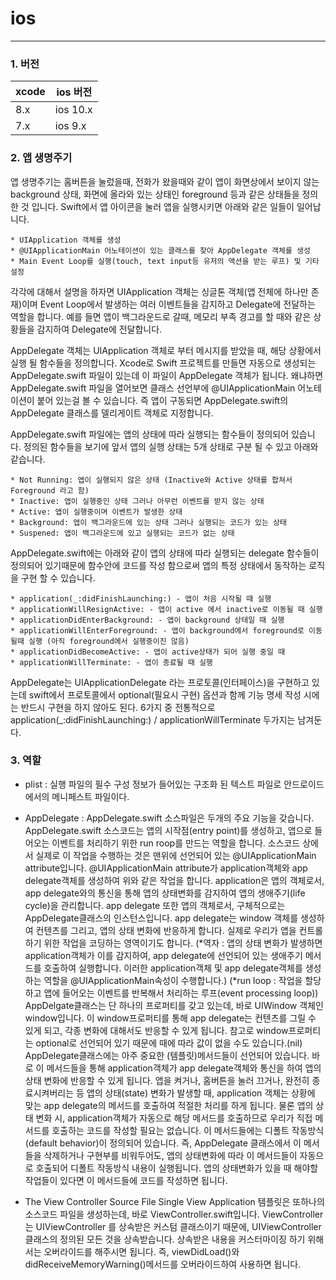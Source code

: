 # ios
------

### 1. 버전
xcode | ios 버전
----- | --------
8.x | ios 10.x
7.x | ios 9.x

### 2. 앱 생명주기
앱 생명주기는 홈버튼을 눌렀을때, 전화가 왔을때와 같이 앱이 화면상에서 보이지 않는 background 상태, 화면에 올라와 있는 상태인 foreground 등과 같은 상태들을 정의한 것 입니다.
Swift에서 앱 아이콘을 눌러 앱을 실행시키면 아래와 같은 일들이 일어납니다.

	* UIApplication 객체를 생성
	* @UIApplicationMain 어노테이션이 있는 클래스를 찾아 AppDelegate 객체를 생성
	* Main Event Loop를 실행(touch, text input등 유저의 액션을 받는 루프) 및 기타 설정

각각에 대해서 설명을 하자면 UIApplication 객체는 싱글톤 객체(앱 전체에 하나만 존재)이며 Event Loop에서 발생하는 여러 이벤트들을 감지하고 Delegate에 전달하는 역할을 합니다.
예를 들면 앱이 백그라운드로 갈때, 메모리 부족 경고를 할 때와 같은 상황들을 감지하여 Delegate에 전달합니다. 

AppDelegate 객체는 UIApplication 객체로 부터 메시지를 받았을 때, 해당 상황에서 실행 될 함수들을 정의합니다. 
Xcode로 Swift 프로젝트를 만들면 자동으로 생성되는 AppDelegate.swift 파일이 있는데 이 파일이 AppDelegate 객체가 됩니다.
왜냐하면 AppDelegate.swift 파일을 열어보면 클래스 선언부에 @UIApplicationMain 어노테이션이 붙어 있는걸 볼 수 있습니다. 
즉 앱이 구동되면 AppDelegate.swift의 AppDelegate 클래스를 델리게이트 객체로 지정합니다. 

AppDelegate.swift 파일에는 앱의 상태에 따라 실행되는 함수들이 정의되어 있습니다. 정의된 함수들을 보기에 앞서 앱의 실행 상태는 5개 상태로 구분 될 수 있고 아래와 같습니다.

	* Not Running: 앱이 실행되지 않은 상태 (Inactive와 Active 상태를 합쳐서 Foreground 라고 함)
	* Inactive: 앱이 실행중인 상태 그러나 아무런 이벤트를 받지 않는 상태
	* Active: 앱이 실행중이며 이벤트가 발생한 상태
	* Background: 앱이 백그라운드에 있는 상태 그러나 실행되는 코드가 있는 상태
	* Suspened: 앱이 백그라운드에 있고 실행되는 코드가 없는 상태

AppDelegate.swift에는 아래와 같이 앱의 상태에 따라 실행되는 delegate 함수들이 정의되어 있기때문에 함수안에 코드를 작성 함으로써 앱의 특정 상태에서 동작하는 로직을 구현 할 수 있습니다.

	* application(_:didFinishLaunching:) - 앱이 처음 시작될 때 실행
	* applicationWillResignActive: - 앱이 active 에서 inactive로 이동될 때 실행 
	* applicationDidEnterBackground: - 앱이 background 상태일 때 실행 
	* applicationWillEnterForeground: - 앱이 background에서 foreground로 이동 될때 실행 (아직 foreground에서 실행중이진 않음)
	* applicationDidBecomeActive: - 앱이 active상태가 되어 실행 중일 때
	* applicationWillTerminate: - 앱이 종료될 때 실행

AppDelegate는 UIApplicationDelegate 라는 프로토콜(인터페이스)을 구현하고 있는데 swift에서 프로토콜에서 optional(필요시 구현) 옵션과 함께 기능 명세 작성 시에는 반드시 구현을 하지 않아도 된다. 
6가지 중 전통적으로 application(_:didFinishLaunching:) / applicationWillTerminate 두가지는 남겨둔다.


### 3. 역할
* plist : 실행 파일의 필수 구성 정보가 들어있는 구조화 된 텍스트 파일로 안드로이드에서의 메니페스트 파일이다.

* AppDelegate : AppDelegate.swift 소스파일은 두개의 주요 기능을 갖습니다.
AppDelegate.swift 소스코드는 앱의 시작점(entry point)를 생성하고, 앱으로 들어오는 이벤트를 처리하기 위한 run roop를 만드는 역할을 합니다. 
소스코드 상에서 실제로 이 작업을 수행하는 것은 맨위에 선언되어 있는 @UIApplicationMain attribute입니다.
@UIApplicationMain attribute가 application객체와 app delegate객체를 생성하여 위와 같은 작업을 합니다.
application은 앱의 객체로서, app delegate와의 통신을 통해 앱의 상태변화를 감지하여 앱의 생애주기(life cycle)을 관리합니다.
app delegate 또한 앱의 객체로서, 구체적으로는 AppDelegate클래스의 인스턴스입니다. app delegate는 window 객체를 생성하여 컨텐츠를 그리고, 앱의 상태 변화에 반응하게 합니다. 실제로 우리가 앱을 컨트롤 하기 위한 작업을 코딩하는 영역이기도 합니다. (*역자 : 앱의 상태 변화가 발생하면 application객체가 이를 감지하여, app delegate에 선언되어 있는 생애주기 메서드를 호출하여 실행합니다. 이러한 application객체 및 app delegate객체를 생성하는 역할을 @UIApplicationMain속성이 수행합니다.)
(*run loop : 작업을 할당하고 앱에 들어오는 이벤트를 반복해서 처리하는 루프(event processing loop))
AppDelgate클래스는 단 하나의 프로퍼티를 갖고 있는데, 바로 UIWindow 객체인 window입니다. 이 window프로퍼티를 통해 app delegate는 컨텐츠를 그릴 수 있게 되고, 각종 변화에 대해서도 반응할 수 있게 됩니다. 참고로 window프로퍼티는 optional로 선언되어 있기 때문에 때에 따라 값이 없을 수도 있습니다.(nil) 
AppDelegate클래스에는 아주 중요한 (템플릿)메서드들이 선언되어 있습니다. 바로 이 메서드들을 통해 application객체가 app delegate객체와 통신을 하여 앱의 상태 변화에 반응할 수 있게 됩니다.
앱을 켜거나, 홈버튼을 눌러 끄거나, 완전히 종료시켜버리는 등 앱의 상태(state) 변화가 발생할 때, application 객체는 상황에 맞는 app delegate의 메서드를 호출하여 적절한 처리를 하게 됩니다. 물론 앱의 상태 변화 시, application객체가 자동으로 해당 메서드를 호출하므로 우리가 직접 메서드를 호출하는 코드를 작성할 필요는 없습니다. 
이 메서드들에는 디폴트 작동방식(default behavior)이 정의되어 있습니다. 즉, AppDelegate 클래스에서 이 메서들을 삭제하거나 구현부를 비워두어도, 앱의 상태변화에 따라 이 메서드들이 자동으로 호출되어 디폴트 작동방식 내용이 실행됩니다. 앱의 상태변화가 있을 때 해야할 작업들이 있다면 이 메서드들에 코드를 작성하면 됩니다.

* The View Controller Source File
Single View Application 템플릿은 또하나의 소스코드 파일을 생성하는데, 바로 ViewController.swift입니다.
ViewController는 UIViewController 를 상속받은 커스텀 클래스이기 때문에, UIViewController 클래스의 정의된 모든 것을 상속받습니다. 상속받은 내용을 커스터마이징 하기 위해서는 오버라이드를 해주시면 됩니다. 즉, viewDidLoad()와 didReceiveMemoryWarning()메서드를 오버라이드하여 사용하면 됩니다. 

